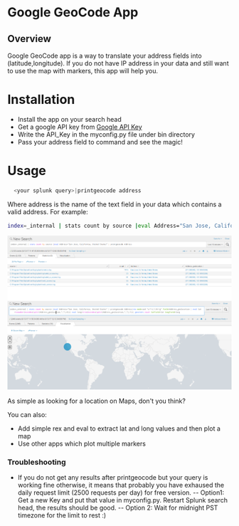 # Google GeoCode App

## Overview

Google GeoCode app is a way to translate your address fields into (latitude,longitude). If you do not have IP address in your data and still want to use the map with markers, this app will help you. 

# Installation

  - Install the app on your search head
  - Get a google API key from [Google API Key](https://developers.google.com/maps/documentation/javascript/get-api-key)
  - Write the API_Key in the myconfig.py file under bin directory
- Pass your address field to command and see the magic!

# Usage
```sh
  <your splunk query>|printgeocode address
 ```
  Where address is the name of the text field in your data which contains a valid address. For example: 
  
 ```sh
index=_internal | stats count by source |eval Address="San Jose, California, United States" | printgeocode Address
```

![Alt text](https://github.com/meenalluktuke/GoogleGeoCode/blob/master/Geocode_output.PNG "Geocode sample")
![Alt text](https://github.com/meenalluktuke/GoogleGeoCode/blob/master/Geocode_Map.PNG "Geocode Map")

 As simple as looking for a location on Maps, don't you think?

You can also:
  - Add simple rex and eval to extract lat and long values and then plot a map
  - Use other apps which plot multiple markers

### Troubleshooting

- If you do not get any results after printgeocode but your query is working fine otherwise, it means that probably you have exhaused the daily request limit (2500 requests per day) for free version.
--  Option1: Get a new Key and put that value in myconfig.py. Restart Splunk search head, the results should be good.
-- Option 2: Wait for midnight PST timezone for the limit to rest :)


